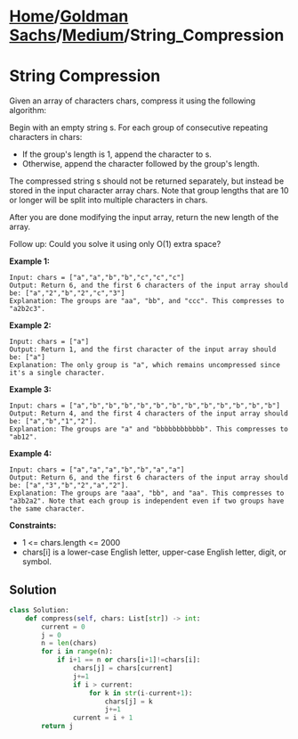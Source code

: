 # [Home](./../../..)/[Goldman Sachs](./../..)/[Medium](./..)/String_Compression
<h1>String Compression</h1>

<p>
Given an array of characters chars, compress it using the following algorithm:

Begin with an empty string s. For each group of consecutive repeating characters in chars:

- If the group's length is 1, append the character to s.
- Otherwise, append the character followed by the group's length.

The compressed string s should not be returned separately, but instead be stored in the input character array chars. Note that group lengths that are 10 or longer will be split into multiple characters in chars.

After you are done modifying the input array, return the new length of the array.

 
Follow up:
Could you solve it using only O(1) extra space?

</p>

<b>Example 1:</b>

    Input: chars = ["a","a","b","b","c","c","c"]
    Output: Return 6, and the first 6 characters of the input array should be: ["a","2","b","2","c","3"]
    Explanation: The groups are "aa", "bb", and "ccc". This compresses to "a2b2c3".
    
<b>Example 2:</b>

    Input: chars = ["a"]
    Output: Return 1, and the first character of the input array should be: ["a"]
    Explanation: The only group is "a", which remains uncompressed since it's a single character.
    
<b>Example 3:</b>

    Input: chars = ["a","b","b","b","b","b","b","b","b","b","b","b","b"]
    Output: Return 4, and the first 4 characters of the input array should be: ["a","b","1","2"].
    Explanation: The groups are "a" and "bbbbbbbbbbbb". This compresses to "ab12".
    
<b>Example 4:</b>    

    Input: chars = ["a","a","a","b","b","a","a"]
    Output: Return 6, and the first 6 characters of the input array should be: ["a","3","b","2","a","2"].
    Explanation: The groups are "aaa", "bb", and "aa". This compresses to "a3b2a2". Note that each group is independent even if two groups have the same character.

<b>Constraints:</b>

- 1 <= chars.length <= 2000
- chars[i] is a lower-case English letter, upper-case English letter, digit, or symbol.

<h2>Solution</h2>

```python
class Solution:
    def compress(self, chars: List[str]) -> int:
        current = 0
        j = 0
        n = len(chars)
        for i in range(n):
            if i+1 == n or chars[i+1]!=chars[i]:
                chars[j] = chars[current]
                j+=1
                if i > current:
                    for k in str(i-current+1):
                        chars[j] = k
                        j+=1
                current = i + 1
        return j
```
